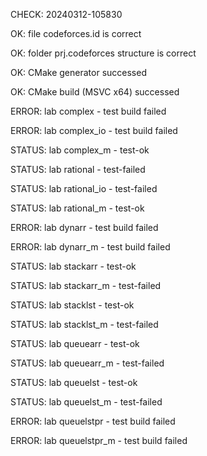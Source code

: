 CHECK: 20240312-105830
OK: file codeforces.id is correct
OK: folder prj.codeforces structure is correct
OK: CMake generator successed
OK: CMake build (MSVC x64) successed
ERROR: lab complex - test build failed
ERROR: lab complex_io - test build failed
STATUS: lab complex_m - test-ok
STATUS: lab rational - test-failed
STATUS: lab rational_io - test-failed
STATUS: lab rational_m - test-ok
ERROR: lab dynarr - test build failed
ERROR: lab dynarr_m - test build failed
STATUS: lab stackarr - test-ok
STATUS: lab stackarr_m - test-failed
STATUS: lab stacklst - test-ok
STATUS: lab stacklst_m - test-failed
STATUS: lab queuearr - test-ok
STATUS: lab queuearr_m - test-failed
STATUS: lab queuelst - test-ok
STATUS: lab queuelst_m - test-failed
ERROR: lab queuelstpr - test build failed
ERROR: lab queuelstpr_m - test build failed
